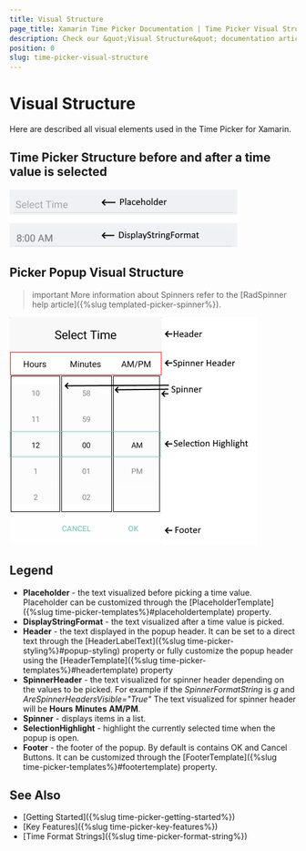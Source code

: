 ```yaml
---
title: Visual Structure
page_title: Xamarin Time Picker Documentation | Time Picker Visual Structure
description: Check our &quot;Visual Structure&quot; documentation article for Telerik Time Picker for Xamarin control.
position: 0
slug: time-picker-visual-structure
---
```


# Visual Structure

Here are described all visual elements used in the Time Picker for Xamarin.

## Time Picker Structure before and after a time value is selected

![Time Picker Visual Structure](images/time_picker_placeholder_display.png "Visual elements of Time Picker control")

## Picker Popup Visual Structure

>important More information about Spinners refer to the [RadSpinner help article]({%slug templated-picker-spinner%}).

![Time Picker Popup Visual Structure](images/time_picker_structure.png "Visual elements of Time Picker Popup")

## Legend ##

- **Placeholder** - the text visualized before picking a time value. Placeholder can be customized through the [PlaceholderTemplate]({%slug time-picker-templates%}#placeholdertemplate) property.
- **DisplayStringFormat** - the text visualized after a time value is picked.
- **Header** - the text displayed in the popup header. It can be set to a direct text through the [HeaderLabelText]({%slug time-picker-styling%}#popup-styling) property or fully customize the popup header using the [HeaderTemplate]({%slug time-picker-templates%}#headertemplate) property
- **SpinnerHeader** - the text visualized for spinner header depending on the values to be picked. For example if the *SpinnerFormatString* is *g* and *AreSpinnerHeadersVisible="True"* The text visualized for spinner header will be **Hours** **Minutes** **AM/PM**.
- **Spinner** - displays items in a list.
- **SelectionHighlight** - highlight the currently selected time when the popup is open.
- **Footer** - the footer of the popup. By default is contains OK and Cancel Buttons. It can be customized through the [FooterTemplate]({%slug time-picker-templates%}#footertemplate) property.

## See Also

- [Getting Started]({%slug time-picker-getting-started%})
- [Key Features]({%slug time-picker-key-features%})
- [Time Format Strings]({%slug time-picker-format-string%})